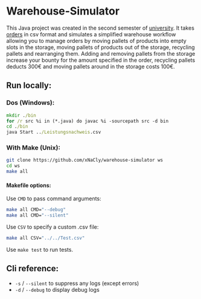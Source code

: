 # Warehouse-Simulator

This Java project was created in the second semester of [university](https://www.dhbw.de/startseite). It takes
[orders](./Leistungsnachweis.csv) in csv format and simulates a simplified warehouse workflow allowing you to manage
orders by moving pallets of products into empty slots in the storage, moving pallets of products out of the storage,
recycling pallets and rearranging them. Adding and removing pallets from the storage increase your bounty for the amount
specified in the order, recycling pallets deducts 300€ and moving pallets around in the storage costs 100€.

## Run locally:

### Dos (Windows):

```bat
mkdir ./bin
for /r src %i in (*.java) do javac %i -sourcepath src -d bin
cd ./bin
java Start ../Leistungsnachweis.csv
```

### With Make (Unix):

```bash
git clone https://github.com/xNaCly/warehouse-simulator ws
cd ws
make all
```

#### Makefile options:

Use `CMD` to pass command arguments:

```bash
make all CMD="--debug"
make all CMD="--silent"
```

Use `CSV` to specify a custom .csv file:
```bash
make all CSV="../../Test.csv"
```

Use `make test` to run tests.

## Cli reference:
- `-s` / `--silent` to suppress any logs (except errors)
- `-d` / `--debug` to display debug logs
